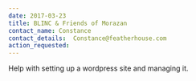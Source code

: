 ```yaml
---
date: 2017-03-23
title: BLINC & Friends of Morazan
contact_name: Constance
contact_details:  Constance@featherhouse.com
action_requested: 
---
```

Help with setting up a wordpress site and managing it. 

